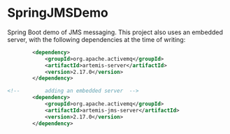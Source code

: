 # SpringJMSDemo

Spring Boot demo of JMS messaging. This project also uses an embedded server, with the following dependencies at the time of writing:

```xml
        <dependency>
            <groupId>org.apache.activemq</groupId>
            <artifactId>artemis-server</artifactId>
            <version>2.17.0</version>
        </dependency>

<!--        adding an embedded server  -->
        <dependency>
            <groupId>org.apache.activemq</groupId>
            <artifactId>artemis-jms-server</artifactId>
            <version>2.17.0</version>
        </dependency>
```
